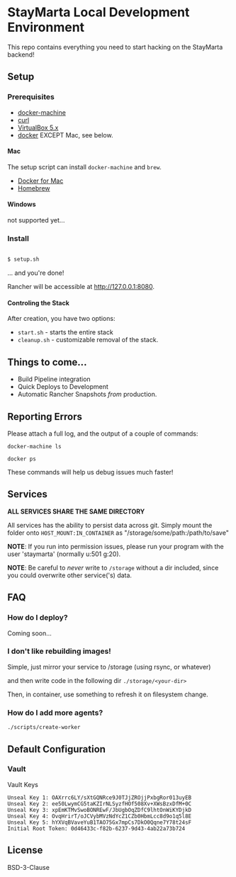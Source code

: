 # StayMarta Local Development Environment

This repo contains everything you need to start hacking on the StayMarta backend!

## Setup

### Prerequisites

* [docker-machine](https://docs.docker.com/machine/install-machine/)
* [curl](https://curl.haxx.se/)
* [VirtualBox 5.x](https://www.virtualbox.org/)
* [docker](https://docker.io) EXCEPT Mac, see below.

#### Mac

The setup script can install `docker-machine` and `brew`.

* [Docker for Mac](https://docs.docker.com/engine/installation/mac/)
* [Homebrew](http://brew.sh/)

#### Windows

not supported yet...

### Install

```bash

$ setup.sh
```

... and you're done!

Rancher will be accessible at http://127.0.0.1:8080.

#### Controling the Stack

After creation, you have two options:

  * `start.sh` - starts the entire stack
  * `cleanup.sh` - customizable removal of the stack.

## Things to come...

* Build Pipeline integration
* Quick Deploys to Development
* Automatic Rancher Snapshots *from* production.

## Reporting Errors

Please attach a full log, and the output of a couple of commands:

`docker-machine ls`

`docker ps`

These commands will help us debug issues much faster!

## Services

**ALL SERVICES SHARE THE SAME DIRECTORY**

All services has the ability to persist data across git. Simply mount the folder
onto `HOST_MOUNT:IN_CONTAINER` as "/storage/some/path:/path/to/save"

**NOTE**: If you run into permission issues, please run your program with the user
'staymarta' (normally u:501 g:20).

**NOTE**: Be careful to *never* write to `/storage` without a dir included, since you
could overwrite other service('s) data.


## FAQ

### How do I deploy?

Coming soon...

### I don't like rebuilding images!

Simple, just mirror your service to /storage (using rsync, or whatever)

and then write code in the following dir `./storage/<your-dir>`

Then, in container, use something to refresh it on filesystem change.


### How do I add more agents?

`./scripts/create-worker`

## Default Configuration

### Vault

Vault Keys

```
Unseal Key 1: OAXrrc6LY/sXtGQNRce9J0TJjZROjjPxbgRor013uyEB
Unseal Key 2: ee50LwymCG5taKZIrNLSyzfHOf508Xv+XWsBzxDfM+0C
Unseal Key 3: xpEmKTMvSwoBONREwF/JbUgbOqZDfC9lhtOnWiKYDjkD
Unseal Key 4: OvqHrirT/oJCVybMVzNdYcZ1CZb0HbmLcc8d9o1q5l8E
Unseal Key 5: hYXVqBVaveYuB1TAO75Gx7mpCs7DkO0Qqne7Y78t24sF
Initial Root Token: 0d46433c-f82b-6237-9d43-4ab22a73b724
```

## License

BSD-3-Clause
